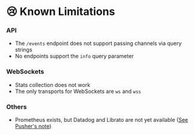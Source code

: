 # 😢 Known Limitations

### API

* The `/events` endpoint does not support passing channels via query strings
* No endpoints support the `info` query parameter

### WebSockets

* Stats collection does not work
* The only transports for WebSockets are `ws` and `wss`

### Others

* Prometheus exists, but Datadog and Librato are not yet available ([See Pusher's note](https://pusher.com/docs/channels/miscellaneous/integrations/))
